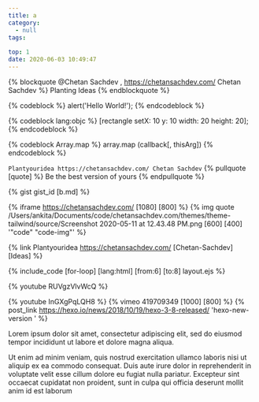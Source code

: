 ```yaml
---
title: a
category:
  - null
tags:
  
top: 1
date: 2020-06-03 10:49:47
---
```

 {% blockquote @Chetan Sachdev , https://chetansachdev.com/  Chetan Sachdev %}
    Planting Ideas
 {% endblockquote %}

 {% codeblock %}
 alert('Hello World!');
 {% endcodeblock %}

 {% codeblock lang:objc %}
  [rectangle setX: 10 y: 10 width: 20 height: 20];
{% endcodeblock %}

{% codeblock Array.map %}
  array.map (callback[, thisArg])
{% endcodeblock %}

``` Plantyouridea https://chetansachdev.com/ Chetan Sachdev ```
{% pullquote [quote] %}
 Be the best version of yours
{% endpullquote %}

{% gist gist_id [b.md] %}

{% iframe https://chetansachdev.com/ [1080] [800] %} 
{% img quote /Users/ankita/Documents/code/chetansachdev.com/themes/theme-tailwind/source/Screenshot 2020-05-11 at 12.43.48 PM.png [600] [400] '"code" "code-img"' %}

{% link Plantyouridea https://chetansachdev.com/ [Chetan-Sachdev] [Ideas] %}

{% include_code [for-loop] [lang:html] [from:6] [to:8] layout.ejs %}

{% youtube RUVgzVlvWcQ %}  &nbsp;

{% youtube InGXgPqLQH8  %}
{% vimeo 419709349 [1000] [800] %}
{% post_link https://hexo.io/news/2018/10/19/hexo-3-8-released/ 'hexo-new-version ' %}

Lorem ipsum dolor sit amet, consectetur adipiscing elit, sed do eiusmod tempor incididunt ut labore et dolore magna aliqua.
<!-- more -->
Ut enim ad minim veniam, quis nostrud exercitation ullamco laboris nisi ut aliquip ex ea commodo consequat. Duis aute irure dolor in reprehenderit in voluptate velit esse cillum dolore eu fugiat nulla pariatur. Excepteur sint occaecat cupidatat non proident, sunt in culpa qui officia deserunt mollit anim id est laborum



